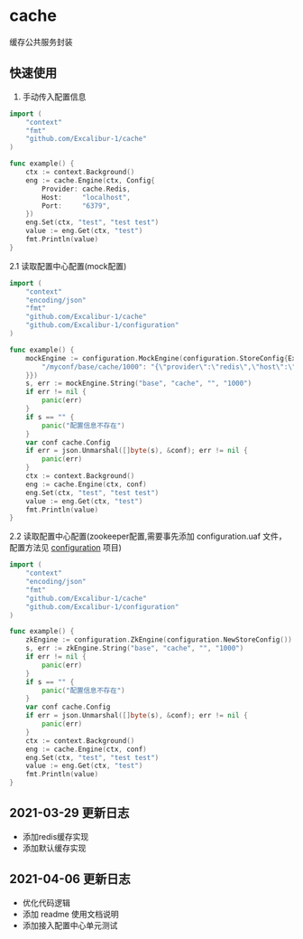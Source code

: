 # cache
缓存公共服务封装

## 快速使用
1. 手动传入配置信息

```go
import (
    "context"
    "fmt"
    "github.com/Excalibur-1/cache"
)

func example() {
	ctx := context.Background()
	eng := cache.Engine(ctx, Config{
		Provider: cache.Redis,
		Host:     "localhost",
		Port:     "6379",
	})
	eng.Set(ctx, "test", "test test")
	value := eng.Get(ctx, "test")
	fmt.Println(value)
}

```

2.1 读取配置中心配置(mock配置) 
```go
import (
	"context"
	"encoding/json"
	"fmt"
	"github.com/Excalibur-1/cache"
	"github.com/Excalibur-1/configuration"
)

func example() {
	mockEngine := configuration.MockEngine(configuration.StoreConfig{Exp: map[string]string{
		"/myconf/base/cache/1000": "{\"provider\":\"redis\",\"host\":\"127.0.0.1\",\"port\":\"6379\",\"password\":\"\"}",
	}})
	s, err := mockEngine.String("base", "cache", "", "1000")
	if err != nil {
		panic(err)
	}
	if s == "" {
		panic("配置信息不存在")
	}
	var conf cache.Config
	if err = json.Unmarshal([]byte(s), &conf); err != nil {
		panic(err)
	}
	ctx := context.Background()
	eng := cache.Engine(ctx, conf)
	eng.Set(ctx, "test", "test test")
	value := eng.Get(ctx, "test")
	fmt.Println(value)
}

```

2.2 读取配置中心配置(zookeeper配置,需要事先添加 configuration.uaf 文件，配置方法见 [configuration](https://github.com/Excalibur-1/configuration) 项目)

```go
import (
	"context"
	"encoding/json"
	"fmt"
	"github.com/Excalibur-1/cache"
	"github.com/Excalibur-1/configuration"
)

func example() {
	zkEngine := configuration.ZkEngine(configuration.NewStoreConfig())
	s, err := zkEngine.String("base", "cache", "", "1000")
	if err != nil {
		panic(err)
	}
	if s == "" {
		panic("配置信息不存在")
	}
	var conf cache.Config
	if err = json.Unmarshal([]byte(s), &conf); err != nil {
		panic(err)
	}
	ctx := context.Background()
	eng := cache.Engine(ctx, conf)
	eng.Set(ctx, "test", "test test")
	value := eng.Get(ctx, "test")
	fmt.Println(value)
}

```

## 2021-03-29 更新日志
* 添加redis缓存实现
* 添加默认缓存实现

## 2021-04-06 更新日志
* 优化代码逻辑
* 添加 readme 使用文档说明
* 添加接入配置中心单元测试